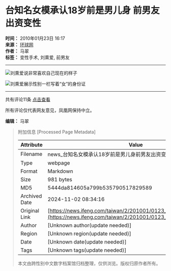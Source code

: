 # 台知名女模承认18岁前是男儿身 前男友出资变性

**时间：** 2010年01月23日 16:17  
**来源：** [环球网](http://taiwan.huanqiu.com/ent/2010-01/697850.html)  
**作者：** 马翠  
**标签：** 变性手术, 刘熏爱, 前男友

---

![刘熏爱说非常喜欢自己现在的样子](http://img.ifeng.com/hres/201001/23/16/88f5e584940ebb6850bef0de1abd3d6c.jpg)

![刘熏爱展示性别一栏写着“女”的身份证](http://img.ifeng.com/hres/201001/23/16/e1789e1bade41679588a81c2c5680ee9.jpg)

---

共有评论11条  [点击查看](http://comment.ifeng.com/view.php?chId=352&docId=1522960&docName=%e5%8f%b0%e7%9f%a5%e5%90%8d%e5%a5%b3%e6%a8%a1%e6%89%bf%e8%ae%a418%e5%b2%81%e5%89%8d%e6%98%af%e7%94%b7%e5%84%bf%e8%ba%ab+%e5%89%8d%e7%94%b7%e5%8f%8b%e5%87%ba%e8%b5%84%e5%8f%98%e6%80%a7&docUrl=http%3a%2f%2fnews.ifeng.com%2ftaiwan%2f2%2f201001%2f0123_352_1522960.shtml)

所有评论仅代表网友意见，凤凰网保持中立。

**编辑：** 马翠

> 附加信息 [Processed Page Metadata]
>
> | Attribute       | Value                                  |
> |-----------------|----------------------------------------|
> | Filename        | news_台知名女模承认18岁前是男儿身前男友出资变性.md                             |
> | Type            | webpage                                 |
> | Format          | Markdown                               |
> | Size            | 981 bytes                           |
> | MD5             | 5444da814605a799b535790517829589                                  |
> | Archived Date   | 2024-11-02 08:34:16                             |
> | Original Link   | [https://news.ifeng.com/taiwan/2/201001/0123_352_1522960_1.shtml](https://news.ifeng.com/taiwan/2/201001/0123_352_1522960_1.shtml)                         |
> | Author          | [Unknown author(update needed)]                              |
> | Region          | [Unknown region(update needed)]                              |
> | Date            | [Unknown date(update needed)]                                 |
> | Tags            | [Unknown tags(update needed)]                                 |
>
> 本文由跨性别中文数字档案馆归档整理，仅供浏览。版权归原作者所有。
>